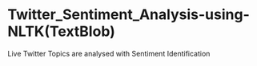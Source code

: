 # Twitter_Sentiment_Analysis-using-NLTK(TextBlob)
Live Twitter Topics are analysed with Sentiment Identification 
